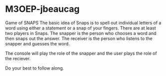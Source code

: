 # M3OEP-jbeaucag
Game of SNAPS
The basic idea of Snaps is to spell out individual letters of a word using either a statement or a snap of your fingers. There are at least two players in Snaps. The snapper is the person who chooses a word and then snaps out the answer. The receiver is the person who listens to the snapper and guesses the word.

The console will play the role of the snapper and the user plays the role of the reciever.

Do your best to follow along.
